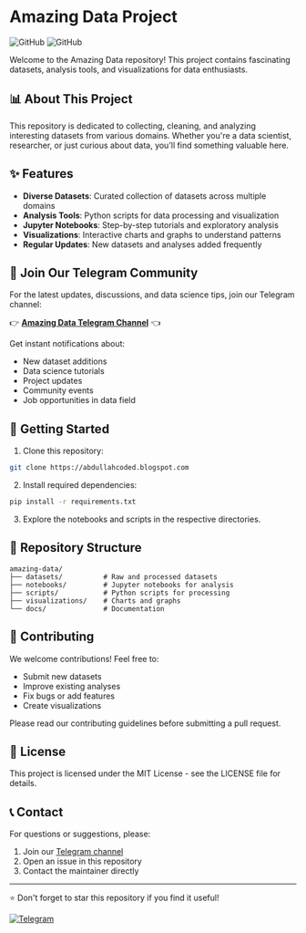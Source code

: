 # Amazing Data Project

![GitHub](https://img.shields.io/badge/Data-Science-blueviolet) ![GitHub](https://img.shields.io/badge/Telegram-Channel-blue)

Welcome to the Amazing Data repository! This project contains fascinating datasets, analysis tools, and visualizations for data enthusiasts.

## 📊 About This Project

This repository is dedicated to collecting, cleaning, and analyzing interesting datasets from various domains. Whether you're a data scientist, researcher, or just curious about data, you'll find something valuable here.

## ✨ Features

- **Diverse Datasets**: Curated collection of datasets across multiple domains
- **Analysis Tools**: Python scripts for data processing and visualization
- **Jupyter Notebooks**: Step-by-step tutorials and exploratory analysis
- **Visualizations**: Interactive charts and graphs to understand patterns
- **Regular Updates**: New datasets and analyses added frequently

## 🔗 Join Our Telegram Community

For the latest updates, discussions, and data science tips, join our Telegram channel:

👉 [**Amazing Data Telegram Channel**](https://t.me/ABDULLAHCODED) 👈

Get instant notifications about:
- New dataset additions
- Data science tutorials
- Project updates
- Community events
- Job opportunities in data field

## 🚀 Getting Started

1. Clone this repository:
```bash
git clone https://abdullahcoded.blogspot.com
```

2. Install required dependencies:
```bash
pip install -r requirements.txt
```

3. Explore the notebooks and scripts in the respective directories.

## 📁 Repository Structure

```
amazing-data/
├── datasets/          # Raw and processed datasets
├── notebooks/         # Jupyter notebooks for analysis
├── scripts/           # Python scripts for processing
├── visualizations/    # Charts and graphs
└── docs/              # Documentation
```

## 🤝 Contributing

We welcome contributions! Feel free to:
- Submit new datasets
- Improve existing analyses
- Fix bugs or add features
- Create visualizations

Please read our contributing guidelines before submitting a pull request.

## 📝 License

This project is licensed under the MIT License - see the LICENSE file for details.

## 📞 Contact

For questions or suggestions, please:
1. Join our [Telegram channel](https://t.me/ABDULLAHCODED)
2. Open an issue in this repository
3. Contact the maintainer directly

---

⭐ Don't forget to star this repository if you find it useful!

[![Telegram](https://img.shields.io/badge/Join-Telegram%20Channel-blue?style=for-the-badge&logo=telegram)](https://t.me/ABDULLAHCODED)
